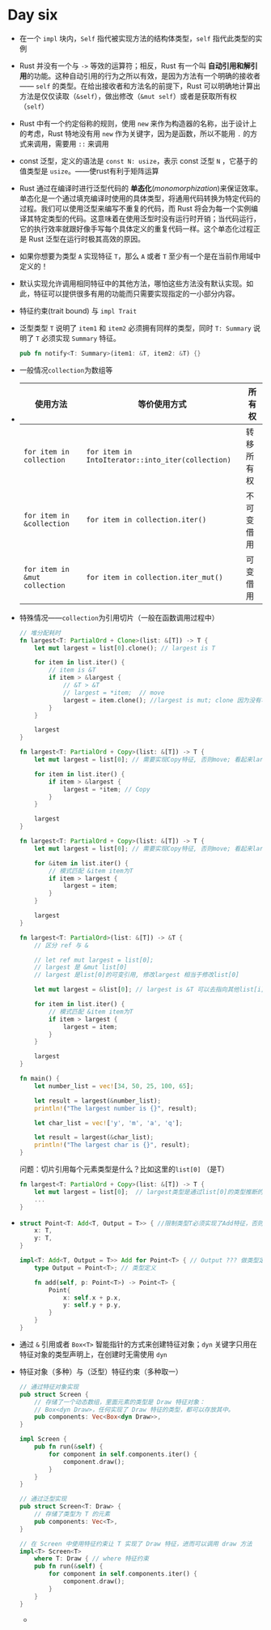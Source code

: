 # Day six

- 在一个 `impl` 块内，`Self` 指代被实现方法的结构体类型，`self` 指代此类型的实例

- Rust 并没有一个与 `->` 等效的运算符；相反，Rust 有一个叫 **自动引用和解引用**的功能。这种自动引用的行为之所以有效，是因为方法有一个明确的接收者—— `self` 的类型。在给出接收者和方法名的前提下，Rust 可以明确地计算出方法是仅仅读取（`&self`），做出修改（`&mut self`）或者是获取所有权（`self`）

- Rust 中有一个约定俗称的规则，使用 `new` 来作为构造器的名称，出于设计上的考虑，Rust 特地没有用 `new` 作为关键字，因为是函数，所以不能用 `.` 的方式来调用，需要用 `::` 来调用

- const 泛型，定义的语法是 `const N: usize`，表示 const 泛型 `N` ，它基于的值类型是 `usize`。——使rust有利于矩阵运算

- Rust 通过在编译时进行泛型代码的 **单态化**(*monomorphization*)来保证效率。单态化是一个通过填充编译时使用的具体类型，将通用代码转换为特定代码的过程。我们可以使用泛型来编写不重复的代码，而 Rust 将会为每一个实例编译其特定类型的代码。这意味着在使用泛型时没有运行时开销；当代码运行，它的执行效率就跟好像手写每个具体定义的重复代码一样。这个单态化过程正是 Rust 泛型在运行时极其高效的原因。

- 如果你想要为类型 `A` 实现特征 `T`，那么 `A` 或者 `T` 至少有一个是在当前作用域中定义的！

- 默认实现允许调用相同特征中的其他方法，哪怕这些方法没有默认实现。如此，特征可以提供很多有用的功能而只需要实现指定的一小部分内容。

- 特征约束(trait bound) 与 `impl Trait` 

- 泛型类型 `T` 说明了 `item1` 和 `item2` 必须拥有同样的类型，同时 `T: Summary` 说明了 `T` 必须实现 `Summary` 特征。

  ```rust
  pub fn notify<T: Summary>(item1: &T, item2: &T) {}
  ```

- 一般情况`collection`为数组等

- | 使用方法                      | 等价使用方式                                      | 所有权     |
  | ----------------------------- | ------------------------------------------------- | ---------- |
  | `for item in collection`      | `for item in IntoIterator::into_iter(collection)` | 转移所有权 |
  | `for item in &collection`     | `for item in collection.iter()`                   | 不可变借用 |
  | `for item in &mut collection` | `for item in collection.iter_mut()`               | 可变借用   |

  

- 特殊情况——`collection`为引用切片（一般在函数调用过程中）

  ```rust
  // 堆分配耗时
  fn largest<T: PartialOrd + Clone>(list: &[T]) -> T {
      let mut largest = list[0].clone(); // largest is T
  
      for item in list.iter() {
          // item is &T
          if item > &largest {
              // &T > &T
              // largest = *item;  // move
              largest = item.clone(); //largest is mut; clone 因为没有写 copy
          }
      }
  
      largest
  }
  
  fn largest<T: PartialOrd + Copy>(list: &[T]) -> T {
      let mut largest = list[0]; // 需要实现Copy特征, 否则move; 看起来largest是T
  
      for item in list.iter() {
          if item > &largest {
              largest = *item; // Copy
          }
      }
  
      largest
  }
  
  fn largest<T: PartialOrd + Copy>(list: &[T]) -> T {
      let mut largest = list[0]; // 需要实现Copy特征, 否则move; 看起来largest是T
  
      for &item in list.iter() {
          // 模式匹配 &item item为T
          if item > largest {
              largest = item;
          }
      }
  
      largest
  }
  
  fn largest<T: PartialOrd>(list: &[T]) -> &T {
      // 区分 ref 与 &
  
      // let ref mut largest = list[0];
      // largest 是 &mut list[0]
      // largest 是list[0]的可变引用, 修改largest 相当于修改list[0]
  
      let mut largest = &list[0]; // largest is &T 可以去指向其他list[i]
  
      for item in list.iter() {
          // 模式匹配 &item item为T
          if item > largest {
              largest = item;
          }
      }
  
      largest
  }
  
  fn main() {
      let number_list = vec![34, 50, 25, 100, 65];
  
      let result = largest(&number_list);
      println!("The largest number is {}", result);
  
      let char_list = vec!['y', 'm', 'a', 'q'];
  
      let result = largest(&char_list);
      println!("The largest char is {}", result);
  }
  ```

  问题：切片引用每个元素类型是什么？比如这里的`list[0]` （是T）

  ```rust
  fn largest<T: PartialOrd + Copy>(list: &[T]) -> T {
      let mut largest = list[0];  // largest类型是通过list[0]的类型推断的吗？
      ...
  }
  ```

- ```rust
  struct Point<T: Add<T, Output = T>> { //限制类型T必须实现了Add特征，否则无法进行+操作。
      x: T,
      y: T,
  }
  
  impl<T: Add<T, Output = T>> Add for Point<T> { // Output ??? 做类型定义声明？
      type Output = Point<T>; // 类型定义
  
      fn add(self, p: Point<T>) -> Point<T> {
          Point{
              x: self.x + p.x,
              y: self.y + p.y,
          }
      }
  }
  ```

- 通过 `&` 引用或者 `Box<T>` 智能指针的方式来创建特征对象；`dyn` 关键字只用在特征对象的类型声明上，在创建时无需使用 `dyn`

- 特征对象（多种）与（泛型）特征约束（多种取一）

  ```rust
  // 通过特征对象实现
  pub struct Screen {
      // 存储了一个动态数组，里面元素的类型是 Draw 特征对象：
      // Box<dyn Draw>，任何实现了 Draw 特征的类型，都可以存放其中。
      pub components: Vec<Box<dyn Draw>>,
  }
  
  impl Screen {
      pub fn run(&self) {
          for component in self.components.iter() {
              component.draw();
          }
      }
  }
  
  // 通过泛型实现
  pub struct Screen<T: Draw> {
      // 存储了类型为 T 的元素
      pub components: Vec<T>,
  }
  
  // 在 Screen 中使用特征约束让 T 实现了 Draw 特征，进而可以调用 draw 方法
  impl<T> Screen<T>
      where T: Draw { // where 特征约束
      pub fn run(&self) {
          for component in self.components.iter() {
              component.draw();
          }
      }
  }
  ```

  - 